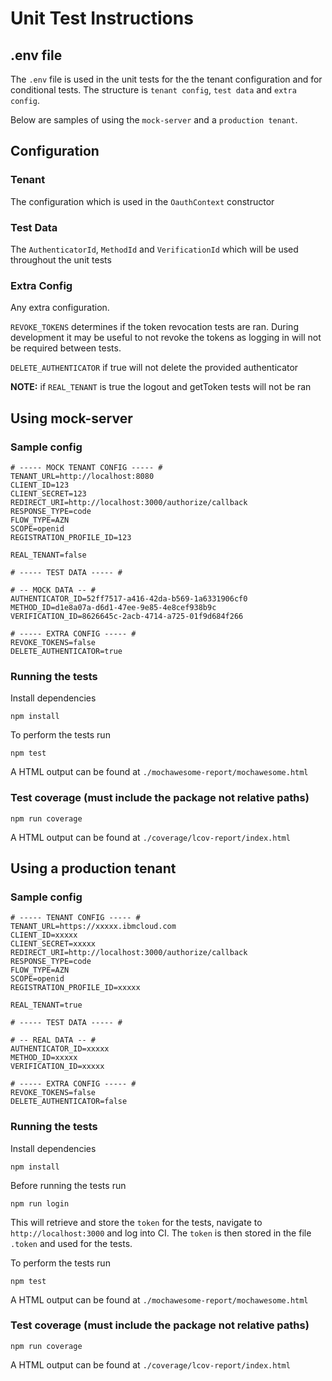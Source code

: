 # Unit Test Instructions

## .env file

The `.env` file is used in the unit tests for the the tenant configuration and for conditional tests. The structure is `tenant config`, `test data` and `extra config`. 

Below are samples of using the `mock-server` and a `production tenant`.

## Configuration

### Tenant
The configuration which is used in the `OauthContext` constructor

### Test Data
The `AuthenticatorId`, `MethodId` and `VerificationId` which will be used throughout the unit tests

### Extra Config
Any extra configuration.

 `REVOKE_TOKENS` determines if the token revocation tests are ran. During development it may be useful to not revoke the tokens as logging in will not be required between tests.

`DELETE_AUTHENTICATOR` if true will not delete the provided authenticator

**NOTE:** if `REAL_TENANT` is true the logout and getToken tests will not be ran

## Using mock-server
### Sample config

```
# ----- MOCK TENANT CONFIG ----- #
TENANT_URL=http://localhost:8080
CLIENT_ID=123
CLIENT_SECRET=123
REDIRECT_URI=http://localhost:3000/authorize/callback
RESPONSE_TYPE=code
FLOW_TYPE=AZN
SCOPE=openid
REGISTRATION_PROFILE_ID=123

REAL_TENANT=false

# ----- TEST DATA ----- #

# -- MOCK DATA -- #
AUTHENTICATOR_ID=52ff7517-a416-42da-b569-1a6331906cf0
METHOD_ID=d1e8a07a-d6d1-47ee-9e85-4e8cef938b9c
VERIFICATION_ID=8626645c-2acb-4714-a725-01f9d684f266

# ----- EXTRA CONFIG ----- #
REVOKE_TOKENS=false
DELETE_AUTHENTICATOR=true
```

### Running the tests

Install dependencies

`npm install`

To perform the tests run

`npm test`

A HTML output can be found at `./mochawesome-report/mochawesome.html`

### Test coverage (must include the package not relative paths)

`npm run coverage`

A HTML output can be found at `./coverage/lcov-report/index.html`

## Using a production tenant
### Sample config

```
# ----- TENANT CONFIG ----- #
TENANT_URL=https://xxxxx.ibmcloud.com
CLIENT_ID=xxxxx
CLIENT_SECRET=xxxxx
REDIRECT_URI=http://localhost:3000/authorize/callback
RESPONSE_TYPE=code
FLOW_TYPE=AZN
SCOPE=openid
REGISTRATION_PROFILE_ID=xxxxx

REAL_TENANT=true

# ----- TEST DATA ----- #

# -- REAL DATA -- #
AUTHENTICATOR_ID=xxxxx
METHOD_ID=xxxxx
VERIFICATION_ID=xxxxx

# ----- EXTRA CONFIG ----- #
REVOKE_TOKENS=false
DELETE_AUTHENTICATOR=false
```

### Running the tests

Install dependencies

`npm install`

Before running the tests run

`npm run login`

This will retrieve and store the `token` for the tests, navigate to `http://localhost:3000` and log into CI. The `token` is then stored in the file `.token` and used for the tests.

To perform the tests run

`npm test`

A HTML output can be found at `./mochawesome-report/mochawesome.html`

### Test coverage (must include the package not relative paths)

`npm run coverage`

A HTML output can be found at `./coverage/lcov-report/index.html`
